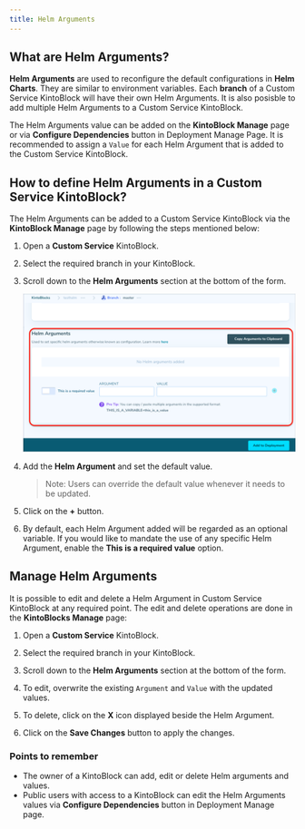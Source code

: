```yaml
---
title: Helm Arguments
---
```


## What are Helm Arguments?

**Helm Arguments** are used to reconfigure the default configurations in **Helm Charts**. They are similar to environment variables. Each **branch** of a Custom Service KintoBlock will have their own Helm Arguments. It is also posisble to add multiple Helm Arguments to a Custom Service KintoBlock.

The Helm Arguments value can be added on the **KintoBlock Manage** page or via **Configure Dependencies** button in Deployment Manage Page. It is recommended to assign a `Value` for each Helm Argument that is added to the Custom Service KintoBlock. 


## How to define Helm Arguments in a Custom Service KintoBlock?

The Helm Arguments can be added to a Custom Service KintoBlock via the **KintoBlock Manage** page by following the steps mentioned below:

1. Open a **Custom Service** KintoBlock.

2. Select the required branch in your KintoBlock.

3. Scroll down to the **Helm Arguments** section at the bottom of the form.

    ![Screenshot](/docs/assets/helm-arguments.png)

4. Add the **Helm Argument** and set the default value. 

    >Note: Users can override the default value whenever it needs to be updated.

5. Click on the **+** button.

6. By default, each Helm Argument added will be regarded as an optional variable. If you would like to mandate the use of any specific Helm Argument, enable the **This is a required value** option.
 

## Manage Helm Arguments

It is possible to edit and delete a Helm Argument in Custom Service KintoBlock at any required point. The edit and delete operations are done in the **KintoBlocks Manage** page:

1. Open a **Custom Service** KintoBlock.

2. Select the required branch in your KintoBlock.

3. Scroll down to the **Helm Arguments** section at the bottom of the form.

4. To edit, overwrite the existing `Argument` and `Value` with the updated values.

5. To delete, click on the **X** icon displayed beside the Helm Argument.

6. Click on the **Save Changes** button to apply the changes.


### Points to remember

- The owner of a KintoBlock can add, edit or delete Helm arguments and values.
- Public users with access to a KintoBlock can edit the Helm Arguments values via **Configure Dependencies** button in Deployment Manage page.